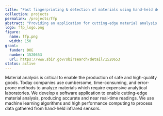 ```yaml
---
title: "Fast fingerprinting & detection of materials using hand-held devices and high performance computing"
collection: projects
permalink: /projects/ffp
abstract: "Providing an application for cutting-edge material analysis which uses machine learning algorithms and high performance computing to process data gathered from hand-held infrared sensors."
logo: ffp_logo.png
figure:
  name: ffp.png
  width: 150
grant:
  funder: DOE
  number: 1520653
  url: https://www.sbir.gov/sbirsearch/detail/1520653
status: active
---
```


Material analysis is critical to enable the production of safe and high-quality goods. Today companies use cumbersome, time-consuming, and error-prone methods to analyze materials which require expensive analytical laboratories. We develop a software application to enable cutting-edge material analysis, producing accurate and near real-time readings. We use machine learning  algorithms and high performance computing to process data gathered from hand-held infrared 
sensors.